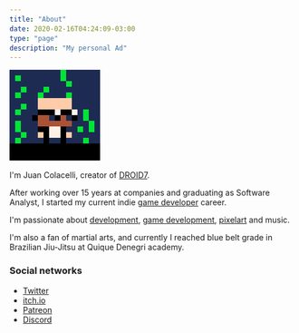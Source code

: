 ```yaml
---
title: "About"
date: 2020-02-16T04:24:09-03:00
type: "page"
description: "My personal Ad"
---
```


![JC](jc.png)

I'm Juan Colacelli, creator of [DROID7](https://poopbits.itch.io/droid7).

After working over 15 years at companies and graduating as Software Analyst, I started my current indie [game developer](/tags/gamedev) career.

I'm passionate about [development](/tags/dev), [game development](/tags/gamedev), [pixelart](/tags/pixelart) and music.

I'm also a fan of martial arts, and currently I reached blue belt grade in Brazilian Jiu-Jitsu at Quique Denegri academy.

### Social networks

- [Twitter](https://twitter.com/poopbits)
- [itch.io](https://poopbits.itch.io)
- [Patreon](https://patreon.com/juancolacelli)
- [Discord](https://discord.gg/t7vd2NT)
